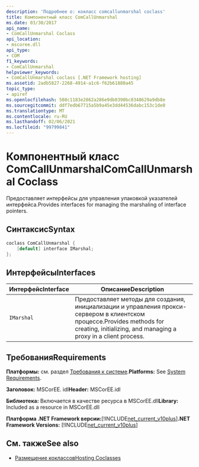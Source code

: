 ```yaml
---
description: 'Подробнее о: кокласс comcallunmarshal coclass'
title: Компонентный класс ComCallUnmarshal
ms.date: 03/30/2017
api_name:
- ComCallUnmarshal Coclass
api_location:
- mscoree.dll
api_type:
- COM
f1_keywords:
- ComCallUnmarshal
helpviewer_keywords:
- ComCallUnmarshal coclass [.NET Framework hosting]
ms.assetid: 2adb5827-2268-4914-a1c6-f62b61880a45
topic_type:
- apiref
ms.openlocfilehash: 508c1183e2862a286e9db0390bc0348629a9db8e
ms.sourcegitcommit: ddf7edb67715a5b9a45e3dd44536dabc153c1de0
ms.translationtype: MT
ms.contentlocale: ru-RU
ms.lasthandoff: 02/06/2021
ms.locfileid: "99799841"
---
```

# <a name="comcallunmarshal-coclass"></a><span data-ttu-id="89a4c-103">Компонентный класс ComCallUnmarshal</span><span class="sxs-lookup"><span data-stu-id="89a4c-103">ComCallUnmarshal Coclass</span></span>

<span data-ttu-id="89a4c-104">Предоставляет интерфейсы для управления упаковкой указателей интерфейса.</span><span class="sxs-lookup"><span data-stu-id="89a4c-104">Provides interfaces for managing the marshaling of interface pointers.</span></span>  
  
## <a name="syntax"></a><span data-ttu-id="89a4c-105">Синтаксис</span><span class="sxs-lookup"><span data-stu-id="89a4c-105">Syntax</span></span>  
  
```cpp  
coclass ComCallUnmarshal {  
    [default] interface IMarshal;  
};  
```  
  
## <a name="interfaces"></a><span data-ttu-id="89a4c-106">Интерфейсы</span><span class="sxs-lookup"><span data-stu-id="89a4c-106">Interfaces</span></span>  
  
|<span data-ttu-id="89a4c-107">Интерфейс</span><span class="sxs-lookup"><span data-stu-id="89a4c-107">Interface</span></span>|<span data-ttu-id="89a4c-108">Описание</span><span class="sxs-lookup"><span data-stu-id="89a4c-108">Description</span></span>|  
|---------------|-----------------|  
|`IMarshal`|<span data-ttu-id="89a4c-109">Предоставляет методы для создания, инициализации и управления прокси-сервером в клиентском процессе.</span><span class="sxs-lookup"><span data-stu-id="89a4c-109">Provides methods for creating, initializing, and managing a proxy in a client process.</span></span>|  
  
## <a name="requirements"></a><span data-ttu-id="89a4c-110">Требования</span><span class="sxs-lookup"><span data-stu-id="89a4c-110">Requirements</span></span>  

 <span data-ttu-id="89a4c-111">**Платформы:** см. раздел [Требования к системе](../../get-started/system-requirements.md).</span><span class="sxs-lookup"><span data-stu-id="89a4c-111">**Platforms:** See [System Requirements](../../get-started/system-requirements.md).</span></span>  
  
 <span data-ttu-id="89a4c-112">**Заголовок:** MSCorEE. idl</span><span class="sxs-lookup"><span data-stu-id="89a4c-112">**Header:** MSCorEE.idl</span></span>  
  
 <span data-ttu-id="89a4c-113">**Библиотека:** Включается в качестве ресурса в MSCorEE.dll</span><span class="sxs-lookup"><span data-stu-id="89a4c-113">**Library:** Included as a resource in MSCorEE.dll</span></span>  
  
 <span data-ttu-id="89a4c-114">**Платформа .NET Framework версии:**[!INCLUDE[net_current_v10plus](../../../../includes/net-current-v10plus-md.md)]</span><span class="sxs-lookup"><span data-stu-id="89a4c-114">**.NET Framework Versions:** [!INCLUDE[net_current_v10plus](../../../../includes/net-current-v10plus-md.md)]</span></span>  
  
## <a name="see-also"></a><span data-ttu-id="89a4c-115">См. также</span><span class="sxs-lookup"><span data-stu-id="89a4c-115">See also</span></span>

- [<span data-ttu-id="89a4c-116">Размещение коклассов</span><span class="sxs-lookup"><span data-stu-id="89a4c-116">Hosting Coclasses</span></span>](hosting-coclasses.md)
